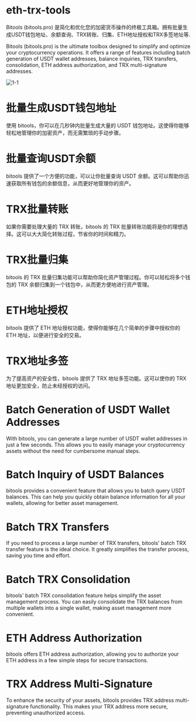 # eth-trx-tools
Bitools (bitools.pro) 是简化和优化您的加密货币操作的终极工具箱。拥有批量生成USDT钱包地址、余额查询、TRX转账、归集、ETH地址授权和TRX多签地址等.

Bitools (bitools.pro) is the ultimate toolbox designed to simplify and optimize your cryptocurrency operations. It offers a range of features including batch generation of USDT wallet addresses, balance inquiries, TRX transfers, consolidation, ETH address authorization, and TRX multi-signature addresses.

![1-1](https://github.com/xBitools/eth-trx-tools/assets/96968142/601f1575-0c90-4ae5-8bd5-dc8b090fc113)

# 批量生成USDT钱包地址
使用 bitools，你可以在几秒钟内批量生成大量的 USDT 钱包地址。这使得你能够轻松地管理你的加密资产，而无需繁琐的手动步骤。
# 批量查询USDT余额
bitools 提供了一个方便的功能，可以让你批量查询 USDT 余额。这可以帮助你迅速获取所有钱包的余额信息，从而更好地管理你的资产。
# TRX批量转账
如果你需要处理大量的 TRX 转账，bitools 的 TRX 批量转账功能将是你的理想选择。这可以大大简化转账过程，节省你的时间和精力。
# TRX批量归集
bitools 的 TRX 批量归集功能可以帮助你简化资产管理过程。你可以轻松将多个钱包的 TRX 余额归集到一个钱包中，从而更方便地进行资产管理。
# ETH地址授权
bitools 提供了 ETH 地址授权功能，使得你能够在几个简单的步骤中授权你的 ETH 地址，以便进行安全的交易。
# TRX地址多签
为了提高资产的安全性，bitools 提供了 TRX 地址多签功能。这可以使你的 TRX 地址更加安全，防止未经授权的访问。

# Batch Generation of USDT Wallet Addresses
With bitools, you can generate a large number of USDT wallet addresses in just a few seconds. This allows you to easily manage your cryptocurrency assets without the need for cumbersome manual steps.

# Batch Inquiry of USDT Balances
bitools provides a convenient feature that allows you to batch query USDT balances. This can help you quickly obtain balance information for all your wallets, allowing for better asset management.

# Batch TRX Transfers
If you need to process a large number of TRX transfers, bitools' batch TRX transfer feature is the ideal choice. It greatly simplifies the transfer process, saving you time and effort.

# Batch TRX Consolidation
bitools' batch TRX consolidation feature helps simplify the asset management process. You can easily consolidate the TRX balances from multiple wallets into a single wallet, making asset management more convenient.

# ETH Address Authorization
bitools offers ETH address authorization, allowing you to authorize your ETH address in a few simple steps for secure transactions.

# TRX Address Multi-Signature
To enhance the security of your assets, bitools provides TRX address multi-signature functionality. This makes your TRX address more secure, preventing unauthorized access.
